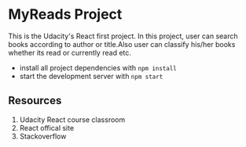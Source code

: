 # MyReads Project

This is the Udacity's React first project. In this project, user can search books according to author or title.Also user can classify his/her books whether its read or currently read etc.


* install all project dependencies with `npm install`
* start the development server with `npm start`


## Resources
1. Udacity React course classroom
2. React offical site 
3. Stackoverflow

